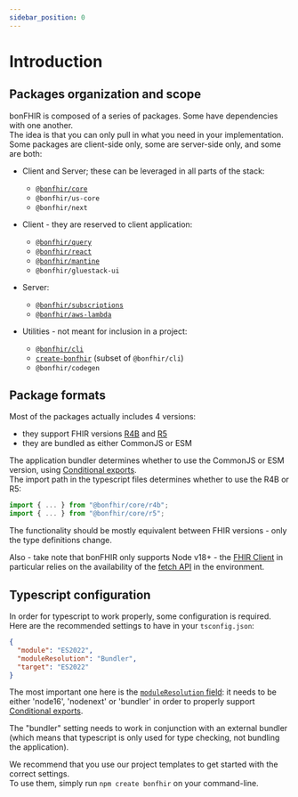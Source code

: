 ```yaml
---
sidebar_position: 0
---
```


# Introduction

## Packages organization and scope

bonFHIR is composed of a series of packages. Some have dependencies with one another.  
The idea is that you can only pull in what you need in your implementation.  
Some packages are client-side only, some are server-side only, and some are both:

- Client and Server; these can be leveraged in all parts of the stack:

  - [`@bonfhir/core`](/packages/core)
  - `@bonfhir/us-core`
  - `@bonfhir/next`

- Client - they are reserved to client application:

  - [`@bonfhir/query`](/packages/query)
  - [`@bonfhir/react`](/packages/react)
  - [`@bonfhir/mantine`](/packages/react/mantine)
  - `@bonfhir/gluestack-ui`

- Server:

  - [`@bonfhir/subscriptions`](/packages/subscriptions)
  - [`@bonfhir/aws-lambda`](/packages/subscriptions/aws-lambda)

- Utilities - not meant for inclusion in a project:
  - [`@bonfhir/cli`](/packages/cli)
  - [`create-bonfhir`](/packages/cli/create) (subset of `@bonfhir/cli`)
  - `@bonfhir/codegen`

## Package formats

Most of the packages actually includes 4 versions:

- they support FHIR versions [R4B](https://hl7.org/fhir/R4B/index.html) and [R5](https://hl7.org/fhir/R5/index.html)
- they are bundled as either CommonJS or ESM

The application bundler determines whether to use the CommonJS or ESM version, using [Conditional exports](https://nodejs.org/api/packages.html#conditional-exports).  
The import path in the typescript files determines whether to use the R4B or R5:

```typescript
import { ... } from "@bonfhir/core/r4b";
import { ... } from "@bonfhir/core/r5";
```

The functionality should be mostly equivalent between FHIR versions - only the type definitions change.

Also - take note that bonFHIR only supports Node v18+ - the [FHIR Client](/packages/core/fhir-client) in particular relies on the availability
of the [fetch API](https://developer.mozilla.org/en-US/docs/Web/API/Fetch_API) in the environment.

## Typescript configuration

In order for typescript to work properly, some configuration is required.
Here are the recommended settings to have in your `tsconfig.json`:

```json
{
  "module": "ES2022",
  "moduleResolution": "Bundler",
  "target": "ES2022"
}
```

The most important one here is the [`moduleResolution` field](https://www.typescriptlang.org/tsconfig#moduleResolution):
it needs to be either 'node16', 'nodenext' or 'bundler' in order to properly support [Conditional exports](https://nodejs.org/api/packages.html#conditional-exports).

The "bundler" setting needs to work in conjunction with an external bundler
(which means that typescript is only used for type checking, not bundling the application).

We recommend that you use our project templates to get started with the correct settings.  
To use them, simply run `npm create bonfhir` on your command-line.
